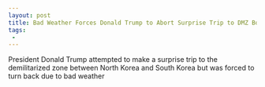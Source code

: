 ```yaml
---
layout: post
title: Bad Weather Forces Donald Trump to Abort Surprise Trip to DMZ Border in South Korea
tags:
 -
---
```

President Donald Trump attempted to make a surprise trip to the demilitarized zone between North Korea and South Korea but was forced to turn back due to bad weather
